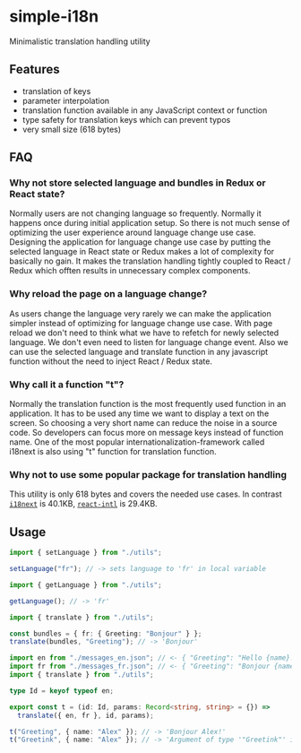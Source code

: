 # simple-i18n

Minimalistic translation handling utility

## Features

- translation of keys
- parameter interpolation
- translation function available in any JavaScript context or function
- type safety for translation keys which can prevent typos
- very small size (618 bytes)

## FAQ

### Why not store selected language and bundles in Redux or React state?

Normally users are not changing language so frequently. Normally it happens once during initial application setup.
So there is not much sense of optimizing the user experience around language change use case.
Designing the application for language change use case by putting the selected language in React state or Redux makes a lot of complexity for basically no gain.
It makes the translation handling tightly coupled to React / Redux which offten results in unnecessary complex components.

### Why reload the page on a language change?

As users change the language very rarely we can make the application simpler instead of optimizing for language change use case. With page reload we don't need to think what we have to refetch for newly selected language. We don't even need to listen for language change event. Also we can use the selected language and translate function in any javascript function without the need to inject React / Redux state.

### Why call it a function "t"?

Normally the translation function is the most frequently used function in an application. It has to be used any time we want to display a text on the screen. So choosing a very short name can reduce the noise in a source code. So developers can focus more on message keys instead of function name. One of the most popular internationalization-framework called i18next is also using "t" function for translation function.

### Why not to use some popular package for translation handling

This utility is only 618 bytes and covers the needed use cases. In contrast [`i18next`](https://www.i18next.com/) is 40.1KB, [`react-intl`](https://formatjs.io/docs/react-intl/) is 29.4KB.

## Usage

```typescript
import { setLanguage } from "./utils";

setLanguage("fr"); // -> sets language to 'fr' in local variable
```

```typescript
import { getLanguage } from "./utils";

getLanguage(); // -> 'fr'
```

```typescript
import { translate } from "./utils";

const bundles = { fr: { Greeting: "Bonjour" } };
translate(bundles, "Greeting"); // -> 'Bonjour'
```

```typescript
import en from "./messages_en.json"; // <- { "Greeting": "Hello {name}!" }
import fr from "./messages_fr.json"; // <- { "Greeting": "Bonjour {name}!" }
import { translate } from "./utils";

type Id = keyof typeof en;

export const t = (id: Id, params: Record<string, string> = {}) =>
  translate({ en, fr }, id, params);

t("Greeting", { name: "Alex" }); // -> 'Bonjour Alex!'
t("Greetink", { name: "Alex" }); // -> 'Argument of type '"Greetink"' is not assignable to parameter of type '"Greeting"'.'
```
